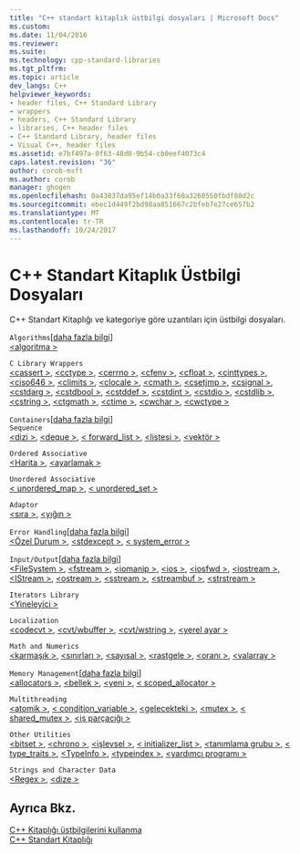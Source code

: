 ```yaml
---
title: "C++ standart kitaplık üstbilgi dosyaları | Microsoft Docs"
ms.custom: 
ms.date: 11/04/2016
ms.reviewer: 
ms.suite: 
ms.technology: cpp-standard-libraries
ms.tgt_pltfrm: 
ms.topic: article
dev_langs: C++
helpviewer_keywords:
- header files, C++ Standard Library
- wrappers
- headers, C++ Standard Library
- libraries, C++ header files
- C++ Standard Library, header files
- Visual C++, header files
ms.assetid: e7bf497a-0f63-48d0-9b54-cb0eef4073c4
caps.latest.revision: "36"
author: corob-msft
ms.author: corob
manager: ghogen
ms.openlocfilehash: 0a43837da95ef14b0a33f60a3260550fbdf80d2c
ms.sourcegitcommit: ebec1d449f2bd98aa851667c2bfeb7e27ce657b2
ms.translationtype: MT
ms.contentlocale: tr-TR
ms.lasthandoff: 10/24/2017
---
```

# <a name="c-standard-library-header-files"></a>C++ Standart Kitaplık Üstbilgi Dosyaları
C++ Standart Kitaplığı ve kategoriye göre uzantıları için üstbilgi dosyaları.  
  
 `Algorithms`[[daha fazla bilgi](../cpp/algorithms-modern-cpp.md)]  
 [\<algoritma >](../standard-library/algorithm.md)  
  
 `C Library Wrappers`  
 [\<cassert >](../standard-library/cassert.md), [ \<cctype >](../standard-library/cctype.md), [ \<cerrno >](../standard-library/cerrno.md), [ \<cfenv >](../standard-library/cfenv.md), [ \<cfloat >](../standard-library/cfloat.md), [ \<cinttypes >](../standard-library/cinttypes.md), [ \<ciso646 >](../standard-library/ciso646.md), [ \<climits >](../standard-library/climits.md), [ \<clocale >](../standard-library/clocale.md), [ \<cmath >](../standard-library/cmath.md), [ \<csetjmp >](../standard-library/csetjmp.md), [ \<csignal >](../standard-library/csignal.md), [ \<cstdarg >](../standard-library/cstdarg.md), [ \<cstdbool >](../standard-library/cstdbool.md), [ \<cstddef >](../standard-library/cstddef.md), [ \<cstdint >](../standard-library/cstdint.md), [ \<cstdio >](../standard-library/cstdio.md), [ \<cstdlib >](../standard-library/cstdlib.md), [ \<cstring >](../standard-library/cstring.md), [ \<ctgmath >](../standard-library/ctgmath.md), [ \<ctime >](../standard-library/ctime.md), [ \<cwchar >](../standard-library/cwchar.md), [ \<cwctype >](../standard-library/cwctype.md)  
  
 `Containers`[[daha fazla bilgi](../cpp/containers-modern-cpp.md)]  
 `Sequence`  
 [\<dizi >](../standard-library/array.md), [ \<deque >](../standard-library/deque.md), [< forward_list >](../standard-library/forward-list.md), [ \<listesi >](../standard-library/list.md), [ \<vektör >](../standard-library/vector.md)  
  
 `Ordered Associative`  
 [\<Harita >](../standard-library/map.md), [ \<ayarlamak >](../standard-library/set.md)  
  
 `Unordered Associative`  
 [< unordered_map >](../standard-library/unordered-map.md), [< unordered_set >](../standard-library/unordered-set.md)  
  
 `Adaptor`  
 [\<sıra >](../standard-library/queue.md), [ \<yığın >](../standard-library/stack.md)  
  
 `Error Handling`[[daha fazla bilgi](../cpp/errors-and-exception-handling-modern-cpp.md)]  
 [\<Özel Durum >](../standard-library/exception.md), [ \<stdexcept >](../standard-library/stdexcept.md), [< system_error >](../standard-library/system-error.md)  
  
 `Input/Output`[[daha fazla bilgi](../cpp/string-and-i-o-formatting-modern-cpp.md)]  
 [\<FileSystem >](../standard-library/filesystem.md), [ \<fstream >](../standard-library/fstream.md), [ \<iomanip >](../standard-library/iomanip.md), [ \<ios >](../standard-library/ios.md), [ \<iosfwd >](../standard-library/iosfwd.md), [ \<iostream >](../standard-library/iostream.md), [ \<IStream >](../standard-library/istream.md), [ \<ostream >](../standard-library/ostream.md), [ \<sstream >](../standard-library/sstream.md), [ \<streambuf >](../standard-library/streambuf.md), [ \<strstream >](../standard-library/strstream.md)  
  
 `Iterators Library`  
 [\<Yineleyici >](../standard-library/iterator.md)  
  
 `Localization`  
 [\<codecvt >](../standard-library/codecvt.md), [ \<cvt/wbuffer >](../standard-library/cvt-wbuffer.md), [ \<cvt/wstring >](../standard-library/cvt-wstring.md), [ \<yerel ayar >](../standard-library/locale.md)  
  
 `Math and Numerics`  
 [\<karmaşık >](../standard-library/complex.md), [ \<sınırları >](../standard-library/limits.md), [ \<sayısal >](../standard-library/numeric.md), [ \<rastgele >](../standard-library/random.md), [ \<oranı >](../standard-library/ratio.md), [ \<valarray >](../standard-library/valarray.md)  
  
 `Memory Management`[[daha fazla bilgi](../cpp/smart-pointers-modern-cpp.md)]  
 [\<allocators >](../standard-library/allocators-header.md), [ \<bellek >](../standard-library/memory.md), [ \<yeni >](../standard-library/new.md), [< scoped_allocator >](../standard-library/scoped-allocator.md)  
  
 `Multithreading`  
 [\<atomik >](../standard-library/atomic.md), [< condition_variable >](../standard-library/condition-variable.md), [ \<gelecekteki >](../standard-library/future.md), [ \<mutex >](../standard-library/mutex.md), [< shared_mutex >](../standard-library/shared-mutex.md), [ \<iş parçacığı >](../standard-library/thread.md)  
  
 `Other Utilities`  
 [\<bitset >](../standard-library/bitset.md), [ \<chrono >](../standard-library/chrono.md), [ \<işlevsel >](../standard-library/functional.md), [< initializer_list >](../standard-library/initializer-list.md), [ \<tanımlama grubu >](../standard-library/tuple.md), [< type_traits >](../standard-library/type-traits.md), [ \<TypeInfo >](../standard-library/typeinfo.md), [ \<typeindex >](../standard-library/typeindex.md), [ \<yardımcı programı >](../standard-library/utility.md)  
  
 `Strings and Character Data`  
 [\<Regex >](../standard-library/regex.md), [ \<dize >](../standard-library/string.md)  
  
## <a name="see-also"></a>Ayrıca Bkz.  
 [C++ Kitaplığı üstbilgilerini kullanma](../standard-library/using-cpp-library-headers.md)   
 [C++ Standart Kitaplığı](../standard-library/cpp-standard-library-reference.md)






